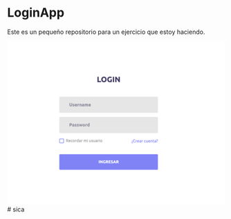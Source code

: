 # LoginApp

Este es un pequeño repositorio para un ejercicio que estoy haciendo.


![](https://github.com/Klerith/angular-login-demoapp/blob/master/src/assets/images/demo.png?raw=true)#   s i c a 
 
 